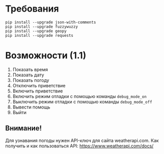 # Требования
```
pip install --upgrade json-with-comments
pip install --upgrade fuzzywuzzy
pip install --upgrade geopy
pip install --upgrade requests
```
# Возможности (1.1)
1. Показать время
2. Показать дату
3. Показать погоду
4. Отключить приветствие
5. Включить приветствие
6. Включить режим отладки с помощью команды `debug_mode_on`
7. Выключить режим отладки с помощью команды `debug_mode_off`
8. Вывести помощь
9. Выйти
## Внимание!
Для узнавания погоды нужен API-ключ для сайта weatherapi.com. Как получить и как пользоваться API: https://www.weatherapi.com/docs/
